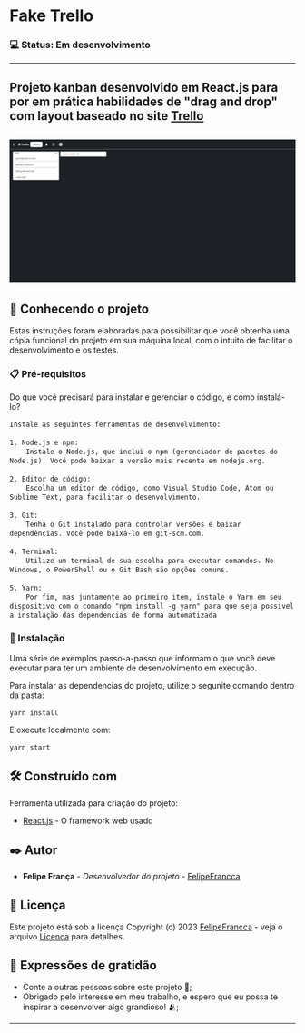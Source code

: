 # Fake Trello

### 💻 Status: Em desenvolvimento
---

Projeto kanban desenvolvido em React.js para por em prática habilidades de "drag and drop" com layout baseado no site **[Trello](https://trello.com)**
---

![Tela do projeto](image.png)
---

## 🚀 Conhecendo o projeto

Estas instruções foram elaboradas para possibilitar que você obtenha uma cópia funcional do projeto em sua máquina local, com o intuito de facilitar o desenvolvimento e os testes.

### 📋 Pré-requisitos

Do que você precisará para instalar e gerenciar o código, e como instalá-lo?

```
Instale as seguintes ferramentas de desenvolvimento:

1. Node.js e npm:
    Instale o Node.js, que inclui o npm (gerenciador de pacotes do Node.js). Você pode baixar a versão mais recente em nodejs.org.

2. Editor de código:
    Escolha um editor de código, como Visual Studio Code, Atom ou Sublime Text, para facilitar o desenvolvimento.

3. Git:
    Tenha o Git instalado para controlar versões e baixar dependências. Você pode baixá-lo em git-scm.com.

4. Terminal:
    Utilize um terminal de sua escolha para executar comandos. No Windows, o PowerShell ou o Git Bash são opções comuns.

5. Yarn:
    Por fim, mas juntamente ao primeiro item, instale o Yarn em seu dispositivo com o comando "npm install -g yarn" para que seja possivel a instalação das dependencias de forma automatizada
```

### 🔧 Instalação

Uma série de exemplos passo-a-passo que informam o que você deve executar para ter um ambiente de desenvolvimento em execução.

Para instalar as dependencias do projeto, utilize o segunite comando dentro da pasta:

```
yarn install
```

E execute localmente com:

```
yarn start
```

## 🛠️ Construído com

Ferramenta utilizada para criação do projeto:

* [React.js](https://react.dev) - O framework web usado

## ✒️ Autor

* **Felipe França** - *Desenvolvedor do projeto* - [FelipeFrancca](https://github.com/FelipeFrancca/)

## 📄 Licença

Este projeto está sob a licença Copyright (c) 2023 [FelipeFrancca](https://github.com/FelipeFrancca/) - veja o arquivo [Licença](license.txt) para detalhes.

## 🎁 Expressões de gratidão

* Conte a outras pessoas sobre este projeto 📢;
* Obrigado pelo interesse em meu trabalho, e espero que eu possa te inspirar a desenvolver algo grandioso! 🫂;


---